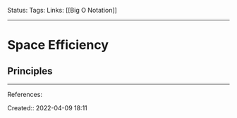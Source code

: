 Status: 
Tags: 
Links: [[Big O Notation]]
___

# Space Efficiency
## Principles

___
References:

Created:: 2022-04-09 18:11
